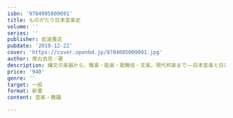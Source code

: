 ```yaml
---
isbn: '9784005009091'
title: ものがたり日本音楽史
volume: ''
series: ''
publisher: 岩波書店
pubdate: '2019-12-22'
cover: 'https://cover.openbd.jp/9784005009091.jpg'
author: 徳丸吉彦／著
description: 縄文の楽器から，雅楽・能楽・歌舞伎・文楽，現代邦楽まで――日本音楽と日本史の流れがわかる充実の一冊！
price: '940'
genre: ''
target: 一般
format: 新書
content: 音楽・舞踊

---
```

